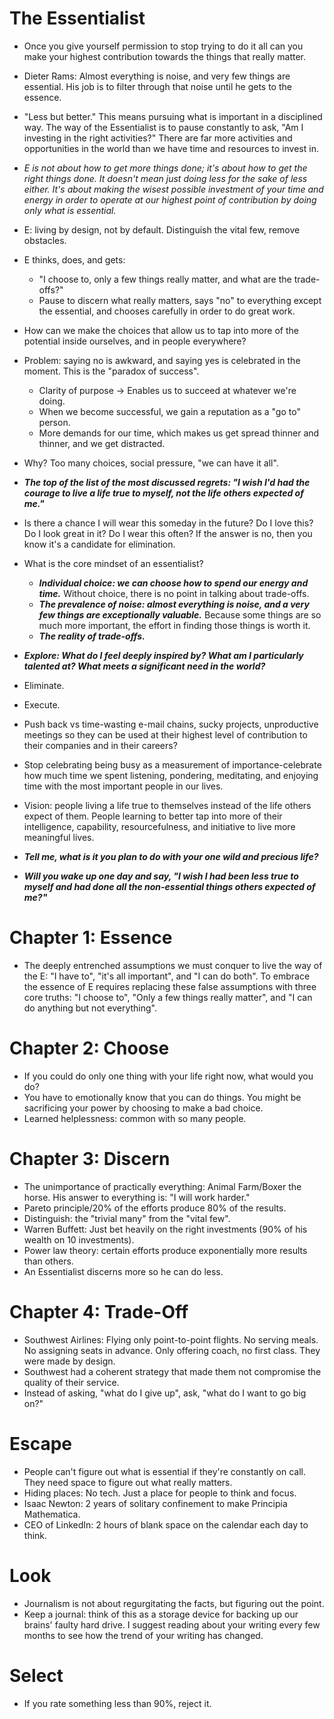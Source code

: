 # The Essentialist

- Once you give yourself permission to stop trying to do it all can you make your highest contribution towards the things that really matter.
- Dieter Rams: Almost everything is noise, and very few things are essential. His job is to filter through that noise until he gets to the essence.
- "Less but better." This means pursuing what is important in a disciplined way. The way of the Essentialist is to pause constantly to ask, "Am I investing in the right activities?" There are far more activities and opportunities in the world than we have time and resources to invest in.
- *E is not about how to get more things done; it's about how to get the right things done. It doesn't mean just doing less for the sake of less either. It's about making the wisest possible investment of your time and energy in order to operate at our highest point of contribution by doing only what is essential.*
- E: living by design, not by default. Distinguish the vital few, remove obstacles.
- E thinks, does, and gets:
  - "I choose to, only a few things really matter, and what are the trade-offs?"
  - Pause to discern what really matters, says "no" to everything except the essential, and chooses carefully in order to do great work.
- How can we make the choices that allow us to tap into more of the potential inside ourselves, and in people everywhere?
- Problem: saying no is awkward, and saying yes is celebrated in the moment. This is the "paradox of success".
  - Clarity of purpose → Enables us to succeed at whatever we're doing.
  - When we become successful, we gain a reputation as a "go to" person.
  - More demands for our time, which makes us get spread thinner and thinner, and we get distracted.
- Why? Too many choices, social pressure, "we can have it all".
- ***The top of the list of the most discussed regrets: "I wish I'd had the courage to live a life true to myself, not the life others expected of me."***
- Is there a chance I will wear this someday in the future? Do I love this? Do I look great in it? Do I wear this often? If the answer is no, then you know it's a candidate for elimination.

- What is the core mindset of an essentialist?
  - ***Individual choice: we can choose how to spend our energy and time.*** Without choice, there is no point in talking about trade-offs.
  - ***The prevalence of noise: almost everything is noise, and a very few things are exceptionally valuable.*** Because some things are so much more important, the effort in finding those things is worth it.
  - ***The reality of trade-offs.***

- ***Explore: What do I feel deeply inspired by? What am I particularly talented at? What meets a significant need in the world?***
- Eliminate.
- Execute.
- Push back vs time-wasting e-mail chains, sucky projects, unproductive meetings so they can be used at their highest level of contribution to their companies and in their careers?
- Stop celebrating being busy as a measurement of importance-celebrate how much time we spent listening, pondering, meditating, and enjoying time with the most important people in our lives.
- Vision: people living a life true to themselves instead of the life others expect of them. People learning to better tap into more of their intelligence, capability, resourcefulness, and initiative to live more meaningful lives.
- ***Tell me, what is it you plan to do with your one wild and precious life?***
- ***Will you wake up one day and say, "I wish I had been less true to myself and had done all the non-essential things others expected of me?"***

# Chapter 1: Essence

- The deeply entrenched assumptions we must conquer to live the way of the E: "I have to", "it's all important", and "I can do both". To embrace the essence of E requires replacing these false assumptions with three core truths: "I choose to", "Only a few things really matter", and "I can do anything but not everything".

# Chapter 2: Choose

- If you could do only one thing with your life right now, what would you do?
- You have to emotionally know that you can do things. You might be sacrificing your power by choosing to make a bad choice.
- Learned helplessness: common with so many people.

# Chapter 3: Discern

- The unimportance of practically everything: Animal Farm/Boxer the horse. His answer to everything is: "I will work harder."
- Pareto principle/20% of the efforts produce 80% of the results.
- Distinguish: the "trivial many" from the "vital few".
- Warren Buffett: Just bet heavily on the right investments (90% of his wealth on 10 investments).
- Power law theory: certain efforts produce exponentially more results than others.
- An Essentialist discerns more so he can do less.

# Chapter 4: Trade-Off

- Southwest Airlines: Flying only point-to-point flights. No serving meals. No assigning seats in advance. Only offering coach, no first class. They were made by design.
- Southwest had a coherent strategy that made them not compromise the quality of their service.
- Instead of asking, "what do I give up", ask, "what do I want to go big on?"

# Escape

- People can't figure out what is essential if they're constantly on call. They need space to figure out what really matters.
- Hiding places: No tech. Just a place for people to think and focus.
- Isaac Newton: 2 years of solitary confinement to make Principia Mathematica.
- CEO of LinkedIn: 2 hours of blank space on the calendar each day to think.

# Look

- Journalism is not about regurgitating the facts, but figuring out the point.
- Keep a journal: think of this as a storage device for backing up our brains' faulty hard drive. I suggest reading about your writing every few months to see how the trend of your writing has changed.

# Select

- If you rate something less than 90%, reject it.
